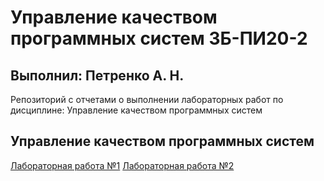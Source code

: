 # Управление качеством программных систем ЗБ-ПИ20-2
## Выполнил: Петренко А. Н.  
Репозиторий с отчетами о выполнении лабораторных работ по дисциплине: Управление качеством программных систем

## Управление качеством программных систем
[Лабораторная работа №1](</Упр. Кач. Лабораторная работа №1.docx>)
[Лабораторная работа №2](</Упр. Кач. Лабораторная работа №2.docx>)
